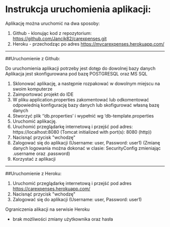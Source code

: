 # Instrukcja uruchomienia aplikacji:

Aplikację można uruchomić na dwa sposoby:
1. Github -  klonując kod z repozytorium: https://github.com/Jancik82/carexpenses.git
2. Heroku -  przechodząc po adres https://mycarexpenses.herokuapp.com/

------------

##Uruchomienie z Github:

Do uruchomienia aplikacji potrzeby jest dotęp do dowolnej bazy danych
Aplikacja jest skonfigurowana pod bazę POSTGRESQL oraz MS SQL

1. Sklonować aplikację, a następnie rozpakować w dowolnym miejscu na swoim komputerze
2. Zaimportować projekt do IDE
3. W pliku application.properties zakomentować lub odkomentować odpowiednią konfigurację bazy danych lub skofigurować własną bazę danych
4. Stworzyć  plik ‘’db.properties’ i wypełnić wg ‘db-template.properties
5. Uruchomić aplikację.
6. Uruchomić przeglądarkę internetową i przejść pod adres: https://localhost:8080
(Tomcat initialized with port(s): 8080 (http))
7. Nacisnąć przycisk "wchodzę"
8. Zalogować się do aplikacji (Username: user, Password: user1)
(Zmianę danych logowania można dokonać w clasie: SecurityConfig zmieniając .username oraz .password) 
9. Korzystać z aplikacji

------------

##Uruchomienie z Heroku:
1. Uruchomić przeglądarkę internetową i przejść pod adres https://carexpenses.herokuapp.com/
2. Nacisnąć przycisk "wchodzę"
3. Zalogować się do aplikacji (Username: user, Password: user1)

Ograniczenia alikacji na serwisie Heroku
- brak możliwości zmiany użytkownika oraz hasła

